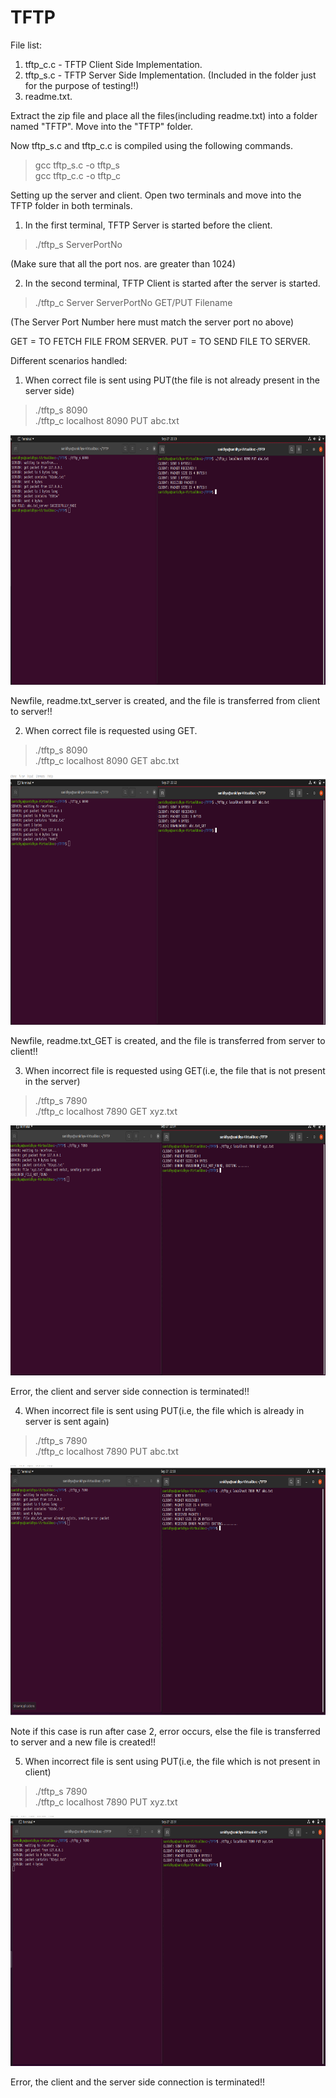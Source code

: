 # TFTP
File list:
1. tftp_c.c - TFTP Client Side Implementation. <br>
2. tftp_s.c - TFTP Server Side Implementation. (Included in the folder just for the purpose of testing!!) <br>
3. readme.txt. <br>

Extract the zip file and place all the files(including readme.txt) into a folder named "TFTP".
Move into the "TFTP" folder.

Now tftp_s.c and tftp_c.c is compiled using the following commands.
> gcc tftp_s.c -o tftp_s <br>
> gcc tftp_c.c -o tftp_c

Setting up the server and client. Open two terminals and move into the TFTP folder in both terminals.

1) In the first terminal, TFTP Server is started before the client.
>./tftp_s ServerPortNo 

  (Make sure that all the port nos. are greater than 1024)

2) In the second terminal, TFTP Client is started after the server is started.
>./tftp_c Server ServerPortNo GET/PUT Filename
  
  (The Server Port Number here must match the server port no above)

GET = TO FETCH FILE FROM SERVER.
PUT = TO SEND FILE TO SERVER.

Different scenarios handled:

1. When correct file is sent using PUT(the file is not already present in the server side)

> ./tftp_s 8090 <br>
> ./tftp_c localhost 8090 PUT abc.txt

<div>
  <img src="./Screenshot/PUT_example.png" height="400dp">
</div>


Newfile, readme.txt_server is created, and the file is transferred from client to server!!

2. When correct file is requested using GET.

> ./tftp_s 8090 <br>
> ./tftp_c localhost 8090 GET abc.txt

<div>
  <img src="./Screenshot/GET_example.png"  height="400dp">
</div>


Newfile, readme.txt_GET is created, and the file is transferred from server to client!!

3. When incorrect file is requested using GET(i.e, the file that is not present in the server)

> ./tftp_s 7890 <br>
> ./tftp_c localhost 7890 GET xyz.txt

<div>
  <img src="./Screenshot/GET_error.png"  height="400dp">
</div>


Error, the client and server side connection is terminated!!

4. When incorrect file is sent using PUT(i.e, the file which is already in server is sent again)

> ./tftp_s 7890 <br>
> ./tftp_c localhost 7890 PUT abc.txt

<div>
  <img src="./Screenshot/PUT_error2.png" height="400dp">
</div>

Note if this case is run after case 2, error occurs, else the file is transferred to server and a new file is created!!

5. When incorrect file is sent using PUT(i.e, the file which is not present in client)

> ./tftp_s 7890 <br>
> ./tftp_c localhost 7890 PUT xyz.txt

<div>
  <img src="./Screenshot/PUT_error1.png" height="400dp">
</div>

Error, the client and the server side connection is terminated!! 
